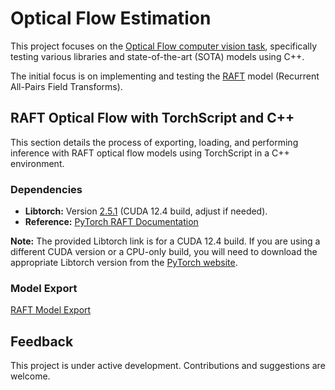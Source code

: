 # Optical Flow Estimation 

This project focuses on the [Optical Flow computer vision task](https://paperswithcode.com/task/optical-flow-estimation), specifically testing various libraries and state-of-the-art (SOTA) models using C++.

The initial focus is on implementing and testing the [RAFT](https://github.com/princeton-vl/RAFT) model (Recurrent All-Pairs Field Transforms).

## RAFT Optical Flow with TorchScript and C++

This section details the process of exporting, loading, and performing inference with RAFT optical flow models using TorchScript in a C++ environment.

### Dependencies

*   **Libtorch:** Version [2.5.1](https://download.pytorch.org/libtorch/cu124/libtorch-cxx11-abi-shared-with-deps-2.5.1%2Bcu124.zip) (CUDA 12.4 build, adjust if needed).
*   **Reference:** [PyTorch RAFT Documentation](https://pytorch.org/vision/main/models/raft.html)

**Note:** The provided Libtorch link is for a CUDA 12.4 build. If you are using a different CUDA version or a CPU-only build, you will need to download the appropriate Libtorch version from the [PyTorch website](https://pytorch.org/get-started/locally/).

### Model Export
[RAFT Model Export](docs/raft_model_export.md)

## Feedback
This project is under active development. Contributions and suggestions are welcome.